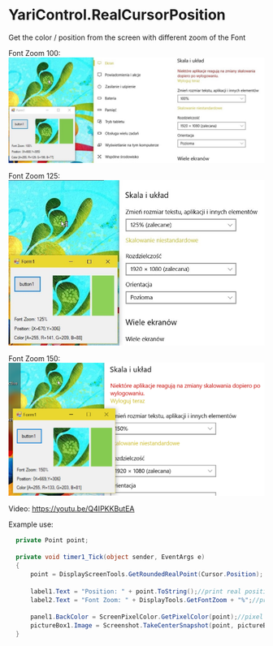 # YariControl.RealCursorPosition
Get the color / position from the screen with different zoom of the Font

Font Zoom 100:
![Font Zoom 100](https://raw.githubusercontent.com/Yari27/YariControl.RealCursorPosition/master/FontZoom100.jpg?resize=400,200)

Font Zoom 125:
![Font Zoom 125](https://raw.githubusercontent.com/Yari27/YariControl.RealCursorPosition/master/FontZoom125.jpg?resize=400,200)

Font Zoom 150:
![Font Zoom 150](https://raw.githubusercontent.com/Yari27/YariControl.RealCursorPosition/master/FontZoom150.png?resize=400,200)

Video:
https://youtu.be/Q4IPKKButEA

Example use:
`````C#
  private Point point;
  
  private void timer1_Tick(object sender, EventArgs e)
  {
      point = DisplayScreenTools.GetRoundedRealPoint(Cursor.Position);

      label1.Text = "Position: " + point.ToString();//print real position
      label2.Text = "Font Zoom: " + DisplayTools.GetFontZoom + "%";//print Font Zoom percent

      panel1.BackColor = ScreenPixelColor.GetPixelColor(point);//pixel color from real cursor position
      pictureBox1.Image = Screenshot.TakeCenterSnapshot(point, pictureBox1.Size);//Get center screen shot
  }
`````
